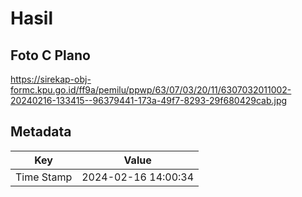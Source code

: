 # Hasil

## Foto C Plano

https://sirekap-obj-formc.kpu.go.id/ff9a/pemilu/ppwp/63/07/03/20/11/6307032011002-20240216-133415--96379441-173a-49f7-8293-29f680429cab.jpg


## Metadata

| Key        | Value               |
| ---------- | ------------------- |
| Time Stamp | 2024-02-16 14:00:34 |



